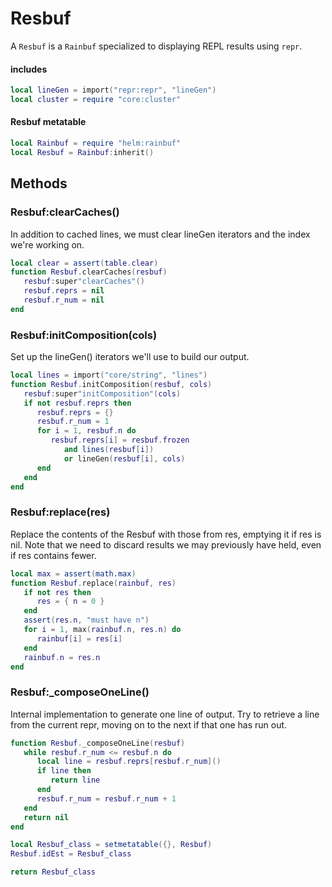 # Resbuf

A `Resbuf` is a `Rainbuf` specialized to displaying REPL results using `repr`\.


#### includes

```lua
local lineGen = import("repr:repr", "lineGen")
local cluster = require "core:cluster"
```


#### Resbuf metatable

```lua
local Rainbuf = require "helm:rainbuf"
local Resbuf = Rainbuf:inherit()
```


## Methods


### Resbuf:clearCaches\(\)

In addition to cached lines, we must clear lineGen iterators and the
index we're working on\.

```lua
local clear = assert(table.clear)
function Resbuf.clearCaches(resbuf)
   resbuf:super"clearCaches"()
   resbuf.reprs = nil
   resbuf.r_num = nil
end
```


### Resbuf:initComposition\(cols\)

Set up the lineGen\(\) iterators we'll use to build our output\.

```lua
local lines = import("core/string", "lines")
function Resbuf.initComposition(resbuf, cols)
   resbuf:super"initComposition"(cols)
   if not resbuf.reprs then
      resbuf.reprs = {}
      resbuf.r_num = 1
      for i = 1, resbuf.n do
         resbuf.reprs[i] = resbuf.frozen
            and lines(resbuf[i])
            or lineGen(resbuf[i], cols)
      end
   end
end
```


### Resbuf:replace\(res\)

Replace the contents of the Resbuf with those from res,
emptying it if res is nil\. Note that we need to discard
results we may previously have held, even if res contains fewer\.

```lua
local max = assert(math.max)
function Resbuf.replace(rainbuf, res)
   if not res then
      res = { n = 0 }
   end
   assert(res.n, "must have n")
   for i = 1, max(rainbuf.n, res.n) do
      rainbuf[i] = res[i]
   end
   rainbuf.n = res.n
end
```


### Resbuf:\_composeOneLine\(\)

Internal implementation to generate one line of output\. Try to retrieve a line
from the current repr, moving on to the next if that one has run out\.

```lua
function Resbuf._composeOneLine(resbuf)
   while resbuf.r_num <= resbuf.n do
      local line = resbuf.reprs[resbuf.r_num]()
      if line then
         return line
      end
      resbuf.r_num = resbuf.r_num + 1
   end
   return nil
end
```


```lua
local Resbuf_class = setmetatable({}, Resbuf)
Resbuf.idEst = Resbuf_class

return Resbuf_class
```
